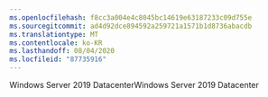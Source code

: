 ```yaml
---
ms.openlocfilehash: f8cc3a004e4c8045bc14619e63187233c09d755e
ms.sourcegitcommit: ad4d92dce894592a259721a1571b1d8736abacdb
ms.translationtype: MT
ms.contentlocale: ko-KR
ms.lasthandoff: 08/04/2020
ms.locfileid: "87735916"
---
```

<span data-ttu-id="e0a77-101">Windows Server 2019 Datacenter</span><span class="sxs-lookup"><span data-stu-id="e0a77-101">Windows Server 2019 Datacenter</span></span>
